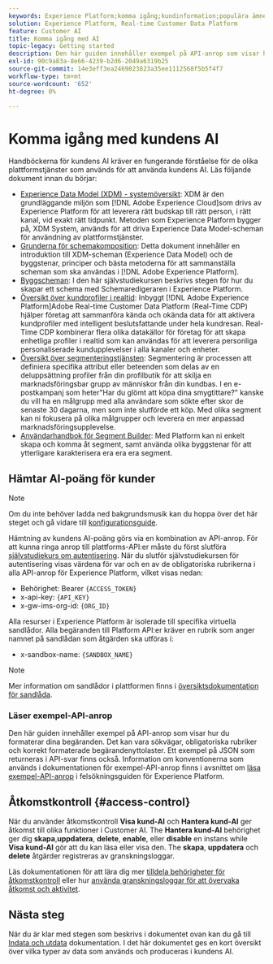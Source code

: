 ```yaml
---
keywords: Experience Platform;komma igång;kundinformation;populära ämnen
solution: Experience Platform, Real-time Customer Data Platform
feature: Customer AI
title: Komma igång med AI
topic-legacy: Getting started
description: Den här guiden innehåller exempel på API-anrop som visar hur du formaterar dina begäranden. Det kan vara sökvägar, obligatoriska rubriker och korrekt formaterade begärandenyttolaster.
exl-id: 90c9a83a-8e66-4239-b2d6-2049a6319b25
source-git-commit: 14e3eff3ea2469023823a35ee1112568f5b5f4f7
workflow-type: tm+mt
source-wordcount: '652'
ht-degree: 0%

---
```


# Komma igång med kundens AI

Handböckerna för kundens AI kräver en fungerande förståelse för de olika plattformstjänster som används för att använda kundens AI. Läs följande dokument innan du börjar:

- [Experience Data Model (XDM) - systemöversikt](../../xdm/home.md): XDM är den grundläggande miljön som [!DNL Adobe Experience Cloud]som drivs av Experience Platform för att leverera rätt budskap till rätt person, i rätt kanal, vid exakt rätt tidpunkt. Metoden som Experience Platform bygger på, XDM System, används för att driva Experience Data Model-scheman för användning av plattformstjänster.
- [Grunderna för schemakomposition](../../xdm/schema/composition.md): Detta dokument innehåller en introduktion till XDM-scheman (Experience Data Model) och de byggstenar, principer och bästa metoderna för att sammanställa scheman som ska användas i [!DNL Adobe Experience Platform].
- [Byggscheman](../../xdm/tutorials/create-schema-ui.md): I den här självstudiekursen beskrivs stegen för hur du skapar ett schema med Schemaredigeraren i Experience Platform.
- [Översikt över kundprofiler i realtid](../../rtcdp/overview.md): Inbyggt [!DNL Adobe Experience Platform]Adobe Real-time Customer Data Platform (Real-Time CDP) hjälper företag att sammanföra kända och okända data för att aktivera kundprofiler med intelligent beslutsfattande under hela kundresan. Real-Time CDP kombinerar flera olika datakällor för företag för att skapa enhetliga profiler i realtid som kan användas för att leverera personliga personaliserade kundupplevelser i alla kanaler och enheter.
- [Översikt över segmenteringstjänsten](../../segmentation/home.md): Segmentering är processen att definiera specifika attribut eller beteenden som delas av en deluppsättning profiler från din profilbutik för att skilja en marknadsföringsbar grupp av människor från din kundbas. I en e-postkampanj som heter&quot;Har du glömt att köpa dina smygtittare?&quot; kanske du vill ha en målgrupp med alla användare som sökte efter skor de senaste 30 dagarna, men som inte slutförde ett köp. Med olika segment kan ni fokusera på olika målgrupper och leverera en mer anpassad marknadsföringsupplevelse.
- [Användarhandbok för Segment Builder](../../segmentation/tutorials/create-a-segment.md): Med Platform kan ni enkelt skapa och komma åt segment, samt använda olika byggstenar för att ytterligare karakterisera era era era segment.

## Hämtar AI-poäng för kunder

>[!NOTE]
>
>Om du inte behöver ladda ned bakgrundsmusik kan du hoppa över det här steget och gå vidare till [konfigurationsguide](./user-guide/configure.md).

Hämtning av kundens AI-poäng görs via en kombination av API-anrop. För att kunna ringa anrop till plattforms-API:er måste du först slutföra [självstudiekurs om autentisering](https://www.adobe.com/go/platform-api-authentication-en). När du slutför självstudiekursen för autentisering visas värdena för var och en av de obligatoriska rubrikerna i alla API-anrop för Experience Platform, vilket visas nedan:

- Behörighet: Bearer `{ACCESS_TOKEN}`
- x-api-key: `{API_KEY}`
- x-gw-ims-org-id: `{ORG_ID}`

Alla resurser i Experience Platform är isolerade till specifika virtuella sandlådor. Alla begäranden till Platform API:er kräver en rubrik som anger namnet på sandlådan som åtgärden ska utföras i:

- x-sandbox-name: `{SANDBOX_NAME}`

>[!NOTE]
>
>Mer information om sandlådor i plattformen finns i [översiktsdokumentation för sandlåda](../../sandboxes/home.md).

### Läser exempel-API-anrop

Den här guiden innehåller exempel på API-anrop som visar hur du formaterar dina begäranden. Det kan vara sökvägar, obligatoriska rubriker och korrekt formaterade begärandenyttolaster. Ett exempel på JSON som returneras i API-svar finns också. Information om konventionerna som används i dokumentationen för exempel-API-anrop finns i avsnittet om [läsa exempel-API-anrop](../../landing/troubleshooting.md) i felsökningsguiden för Experience Platform.

## Åtkomstkontroll {#access-control}

När du använder åtkomstkontroll **Visa kund-AI** och **Hantera kund-AI** ger åtkomst till olika funktioner i Customer AI. The **Hantera kund-AI** behörighet ger dig **skapa**,**uppdatera**, **delete**, **enable**, eller **disable** en instans while **Visa kund-AI** gör att du kan läsa eller visa den. The **skapa**, **uppdatera** och **delete** åtgärder registreras av granskningsloggar.

Läs dokumentationen för att lära dig mer [tilldela behörigheter för åtkomstkontroll](../../../help/access-control/home.md) eller hur [använda granskningsloggar för att övervaka åtkomst och aktivitet](../../../help/landing/governance-privacy-security/audit-logs/overview.md).

## Nästa steg

När du är klar med stegen som beskrivs i dokumentet ovan kan du gå till [Indata och utdata](./input-output.md) dokumentation. I det här dokumentet ges en kort översikt över vilka typer av data som används och produceras i kundens AI.
